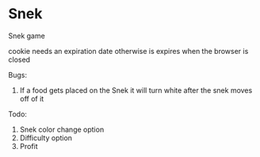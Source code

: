 # Snek
Snek game

cookie needs an expiration date otherwise is expires when the browser is closed

Bugs:
1. If a food gets placed on the Snek it will turn white after the snek moves off of it

Todo:
1. Snek color change option
2. Difficulty option
3. Profit
